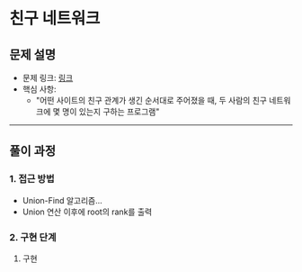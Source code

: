 # 친구 네트워크

## 문제 설명
- 문제 링크: [링크](https://www.acmicpc.net/problem/4195)
- 핵심 사항: 
    - "어떤 사이트의 친구 관계가 생긴 순서대로 주어졌을 때, 두 사람의 친구 네트워크에 몇 명이 있는지 구하는 프로그램"
---

## 풀이 과정

### 1. **접근 방법**
- Union-Find 알고리즘...
- Union 연산 이후에 root의 rank를 출력

### 2. **구현 단계**
1. 구현



